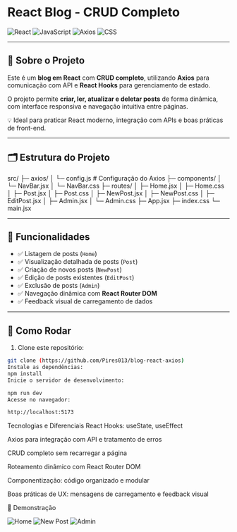 # React Blog - CRUD Completo

![React](https://img.shields.io/badge/React-17.0.2-blue?logo=react) 
![JavaScript](https://img.shields.io/badge/JavaScript-ES6-yellow?logo=javascript)
![Axios](https://img.shields.io/badge/Axios-0.27.2-red)
![CSS](https://img.shields.io/badge/CSS-3-blue)

---

## 📌 Sobre o Projeto

Este é um **blog em React** com **CRUD completo**, utilizando **Axios** para comunicação com API e **React Hooks** para gerenciamento de estado.  

O projeto permite **criar, ler, atualizar e deletar posts** de forma dinâmica, com interface responsiva e navegação intuitiva entre páginas.  

💡 Ideal para praticar React moderno, integração com APIs e boas práticas de front-end.

---

## 🗂 Estrutura do Projeto

src/
├─ axios/
│ └─ config.js # Configuração do Axios
├─ components/
│ └─ NavBar.jsx
│ └─ NavBar.css
├─ routes/
│ ├─ Home.jsx
│ ├─ Home.css
│ ├─ Post.jsx
│ ├─ Post.css
│ ├─ NewPost.jsx
│ ├─ NewPost.css
│ ├─ EditPost.jsx
│ ├─ Admin.jsx
│ └─ Admin.css
├─ App.jsx
├─ index.css
└─ main.jsx


---

## 🎯 Funcionalidades

- ✅ Listagem de posts (`Home`)  
- ✅ Visualização detalhada de posts (`Post`)  
- ✅ Criação de novos posts (`NewPost`)  
- ✅ Edição de posts existentes (`EditPost`)  
- ✅ Exclusão de posts (`Admin`)  
- ✅ Navegação dinâmica com **React Router DOM**  
- ✅ Feedback visual de carregamento de dados  

---

## 🚀 Como Rodar

1. Clone este repositório:
```bash
git clone (https://github.com/Pires013/blog-react-axios)
Instale as dependências:
npm install
Inicie o servidor de desenvolvimento:

npm run dev
Acesse no navegador:

http://localhost:5173
 ```
Tecnologias e Diferenciais
React Hooks: useState, useEffect

Axios para integração com API e tratamento de erros

CRUD completo sem recarregar a página

Roteamento dinâmico com React Router DOM

Componentização: código organizado e modular

Boas práticas de UX: mensagens de carregamento e feedback visual

📸 Demonstração

![Home](https://github.com/user-attachments/assets/32eb7234-e945-40e3-88e7-8b6f2b98fd52)
![New Post](https://github.com/user-attachments/assets/b60da85c-bb9a-479b-95a8-ac68f2df2ff5)
![Admin](https://github.com/user-attachments/assets/663db722-a8e0-49c8-8d39-45f13796c339)


